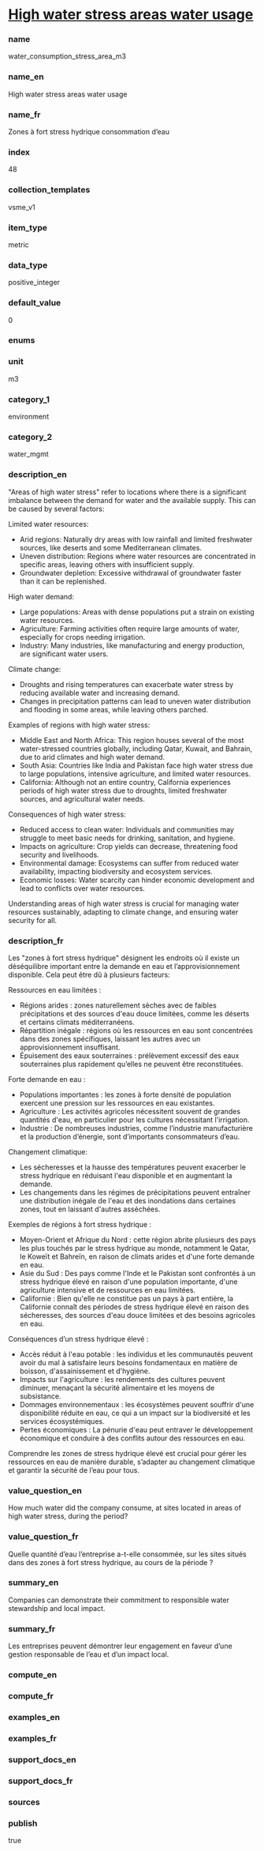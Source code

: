 
# [High water stress areas water usage](#water_consumption_stress_area_m3)

### name

water_consumption_stress_area_m3

### name_en

High water stress areas water usage

### name_fr

Zones à fort stress hydrique consommation d’eau

### index

48

### collection_templates

vsme_v1

### item_type

metric

### data_type

positive_integer

### default_value

0

### enums



### unit

m3

### category_1

environment

### category_2

water_mgmt

### description_en

"Areas of high water stress" refer to locations where there is a significant imbalance between the
demand for water and the available supply. This can be caused by several factors:

Limited water resources:
- Arid regions: Naturally dry areas with low rainfall and limited freshwater sources, like deserts
and some Mediterranean climates.
- Uneven distribution: Regions where water resources are concentrated in specific areas, leaving
others with insufficient supply.
- Groundwater depletion: Excessive withdrawal of groundwater faster than it can be replenished.

High water demand:
- Large populations: Areas with dense populations put a strain on existing water resources.
- Agriculture: Farming activities often require large amounts of water, especially for crops needing
irrigation.
- Industry: Many industries, like manufacturing and energy production, are significant water users.

Climate change:
- Droughts and rising temperatures can exacerbate water stress by reducing available water and
increasing demand.
- Changes in precipitation patterns can lead to uneven water distribution and flooding in some
areas, while leaving others parched.

Examples of regions with high water stress:
- Middle East and North Africa: This region houses several of the most water-stressed countries
globally, including Qatar, Kuwait, and Bahrain, due to arid climates and high water demand.
- South Asia: Countries like India and Pakistan face high water stress due to large populations,
intensive agriculture, and limited water resources.
- California: Although not an entire country, California experiences periods of high water stress
due to droughts, limited freshwater sources, and agricultural water needs.

Consequences of high water stress:
- Reduced access to clean water: Individuals and communities may struggle to meet basic needs for
drinking, sanitation, and hygiene.
- Impacts on agriculture: Crop yields can decrease, threatening food security and livelihoods.
- Environmental damage: Ecosystems can suffer from reduced water availability, impacting
biodiversity and ecosystem services.
- Economic losses: Water scarcity can hinder economic development and lead to conflicts over water
resources.

Understanding areas of high water stress is crucial for managing water resources sustainably,
adapting to climate change, and ensuring water security for all.

### description_fr

Les "zones à fort stress hydrique" désignent les endroits où il existe un déséquilibre important
entre la demande en eau et l’approvisionnement disponible. Cela peut être dû à plusieurs facteurs:

Ressources en eau limitées :
- Régions arides : zones naturellement sèches avec de faibles précipitations et des sources d'eau
douce limitées, comme les déserts et certains climats méditerranéens.
- Répartition inégale : régions où les ressources en eau sont concentrées dans des zones
spécifiques, laissant les autres avec un approvisionnement insuffisant.
- Épuisement des eaux souterraines : prélèvement excessif des eaux souterraines plus rapidement
qu’elles ne peuvent être reconstituées.

Forte demande en eau :
- Populations importantes : les zones à forte densité de population exercent une pression sur les
ressources en eau existantes.
- Agriculture : Les activités agricoles nécessitent souvent de grandes quantités d'eau, en
particulier pour les cultures nécessitant l'irrigation.
- Industrie : De nombreuses industries, comme l’industrie manufacturière et la production d’énergie,
sont d’importants consommateurs d’eau.

Changement climatique:
- Les sécheresses et la hausse des températures peuvent exacerber le stress hydrique en réduisant
l'eau disponible et en augmentant la demande.
- Les changements dans les régimes de précipitations peuvent entraîner une distribution inégale de
l'eau et des inondations dans certaines zones, tout en laissant d'autres asséchées.

Exemples de régions à fort stress hydrique :
- Moyen-Orient et Afrique du Nord : cette région abrite plusieurs des pays les plus touchés par le
stress hydrique au monde, notamment le Qatar, le Koweït et Bahreïn, en raison de climats arides et
d'une forte demande en eau.
- Asie du Sud : Des pays comme l'Inde et le Pakistan sont confrontés à un stress hydrique élevé en
raison d'une population importante, d'une agriculture intensive et de ressources en eau limitées.
- Californie : Bien qu'elle ne constitue pas un pays à part entière, la Californie connaît des
périodes de stress hydrique élevé en raison des sécheresses, des sources d'eau douce limitées et
des besoins agricoles en eau.

Conséquences d’un stress hydrique élevé :
- Accès réduit à l'eau potable : les individus et les communautés peuvent avoir du mal à satisfaire
leurs besoins fondamentaux en matière de boisson, d'assainissement et d'hygiène.
- Impacts sur l'agriculture : les rendements des cultures peuvent diminuer, menaçant la sécurité
alimentaire et les moyens de subsistance.
- Dommages environnementaux : les écosystèmes peuvent souffrir d'une disponibilité réduite en eau,
ce qui a un impact sur la biodiversité et les services écosystémiques.
- Pertes économiques : La pénurie d'eau peut entraver le développement économique et conduire à des
conflits autour des ressources en eau.

Comprendre les zones de stress hydrique élevé est crucial pour gérer les ressources en eau de
manière durable, s’adapter au changement climatique et garantir la sécurité de l’eau pour tous.

### value_question_en

How much water did the company consume, at sites located in areas of high water stress, during the
period?

### value_question_fr

Quelle quantité d’eau l’entreprise a-t-elle consommée, sur les sites situés dans des zones à fort
stress hydrique, au cours de la période ?

### summary_en

Companies can demonstrate their commitment to responsible water stewardship and local impact.

### summary_fr

Les entreprises peuvent démontrer leur engagement en faveur d’une gestion responsable de l’eau et d’un impact local.

### compute_en



### compute_fr



### examples_en



### examples_fr



### support_docs_en



### support_docs_fr



### sources



### publish

true
